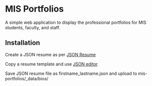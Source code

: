 # MIS Portfolios

A simple web application to display the professional portfolios for MIS students, faculty, and staff.

## Installation

Create a JSON resume as per [JSON Resume](https://jsonresume.org/schema/)

Copy a resume template and use [JSON editor](https://www.cleancss.com/json-editor/)

Save JSON resume file as firstname_lastname.json and upload to mis-portfolios/_data/bios/






